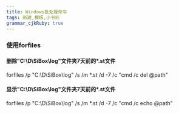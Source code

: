 ```yaml
---
title: Windows批处理命令
tags: 新建,模板,小书匠
grammar_cjkRuby: true
---
```

### 使用forfiles
#### 删除"C:\D\SiBox\log"文件夹7天前的*.st文件
forfiles /p "C:\D\SiBox\log"  /s /m \*.st /d -7 /c "cmd /c del @path"

#### 显示"C:\D\SiBox\log"文件夹7天前的*.st文件
forfiles /p "C:\D\SiBox\log"  /s /m \*.st /d -7 /c "cmd /c echo @path"